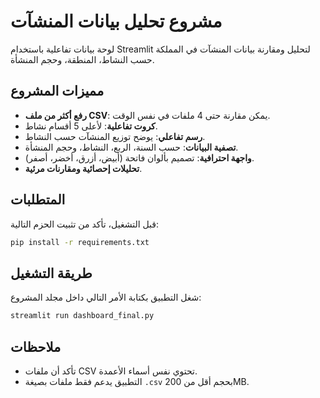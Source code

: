 # مشروع تحليل بيانات المنشآت

لوحة بيانات تفاعلية باستخدام Streamlit لتحليل ومقارنة بيانات المنشآت في المملكة حسب النشاط، المنطقة، وحجم المنشأة.

## مميزات المشروع

- **رفع أكثر من ملف CSV**: يمكن مقارنة حتى 4 ملفات في نفس الوقت.
- **كروت تفاعلية**: لأعلى 5 أقسام نشاط.
- **رسم  تفاعلي**: يوضح توزيع المنشآت حسب النشاط.
- **تصفية البيانات**: حسب السنة، الربع، النشاط، وحجم المنشأة.
- **واجهة احترافية**: تصميم بألوان فاتحة (أبيض، أزرق، أخضر، أصفر).
- **تحليلات إحصائية ومقارنات مرئية**.

## المتطلبات

قبل التشغيل، تأكد من تثبيت الحزم التالية:

```bash
pip install -r requirements.txt
```

## طريقة التشغيل

شغل التطبيق بكتابة الأمر التالي داخل مجلد المشروع:

```bash
streamlit run dashboard_final.py
```

## ملاحظات

- تأكد أن ملفات CSV تحتوي نفس أسماء الأعمدة.
- التطبيق يدعم فقط ملفات بصيغة `.csv` بحجم أقل من 200MB.
